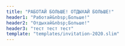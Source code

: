 ```yaml
---
title: "РАБОТАЙ БОЛЬШЕ! ОТДЫХАЙ БОЛЬШЕ!"
header1: "Работай&nbsp;Больше!"
header2: "Отдыхай&nbsp;Больше!"
header3: "тест тест тест"
template: "templates/invitation-2020.slim"
---
```

